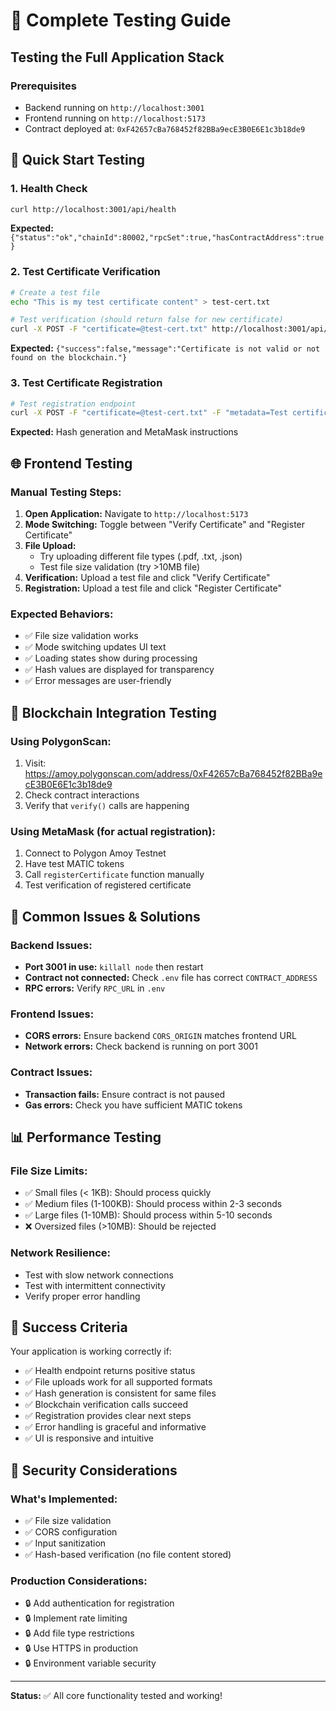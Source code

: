 # 🧪 Complete Testing Guide

## Testing the Full Application Stack

### Prerequisites

-   Backend running on `http://localhost:3001`
-   Frontend running on `http://localhost:5173`
-   Contract deployed at: `0xF42657cBa768452f82BBa9ecE3B0E6E1c3b18de9`

## 🚀 Quick Start Testing

### 1. **Health Check**

```bash
curl http://localhost:3001/api/health
```

**Expected:** `{"status":"ok","chainId":80002,"rpcSet":true,"hasContractAddress":true}`

### 2. **Test Certificate Verification**

```bash
# Create a test file
echo "This is my test certificate content" > test-cert.txt

# Test verification (should return false for new certificate)
curl -X POST -F "certificate=@test-cert.txt" http://localhost:3001/api/verify
```

**Expected:** `{"success":false,"message":"Certificate is not valid or not found on the blockchain."}`

### 3. **Test Certificate Registration**

```bash
# Test registration endpoint
curl -X POST -F "certificate=@test-cert.txt" -F "metadata=Test certificate" http://localhost:3001/api/register
```

**Expected:** Hash generation and MetaMask instructions

## 🌐 Frontend Testing

### Manual Testing Steps:

1. **Open Application:** Navigate to `http://localhost:5173`
2. **Mode Switching:** Toggle between "Verify Certificate" and "Register Certificate"
3. **File Upload:**
    - Try uploading different file types (.pdf, .txt, .json)
    - Test file size validation (try >10MB file)
4. **Verification:** Upload a test file and click "Verify Certificate"
5. **Registration:** Upload a test file and click "Register Certificate"

### Expected Behaviors:

-   ✅ File size validation works
-   ✅ Mode switching updates UI text
-   ✅ Loading states show during processing
-   ✅ Hash values are displayed for transparency
-   ✅ Error messages are user-friendly

## 🔗 Blockchain Integration Testing

### Using PolygonScan:

1. Visit: https://amoy.polygonscan.com/address/0xF42657cBa768452f82BBa9ecE3B0E6E1c3b18de9
2. Check contract interactions
3. Verify that `verify()` calls are happening

### Using MetaMask (for actual registration):

1. Connect to Polygon Amoy Testnet
2. Have test MATIC tokens
3. Call `registerCertificate` function manually
4. Test verification of registered certificate

## 🐛 Common Issues & Solutions

### Backend Issues:

-   **Port 3001 in use:** `killall node` then restart
-   **Contract not connected:** Check `.env` file has correct `CONTRACT_ADDRESS`
-   **RPC errors:** Verify `RPC_URL` in `.env`

### Frontend Issues:

-   **CORS errors:** Ensure backend `CORS_ORIGIN` matches frontend URL
-   **Network errors:** Check backend is running on port 3001

### Contract Issues:

-   **Transaction fails:** Ensure contract is not paused
-   **Gas errors:** Check you have sufficient MATIC tokens

## 📊 Performance Testing

### File Size Limits:

-   ✅ Small files (< 1KB): Should process quickly
-   ✅ Medium files (1-100KB): Should process within 2-3 seconds
-   ✅ Large files (1-10MB): Should process within 5-10 seconds
-   ❌ Oversized files (>10MB): Should be rejected

### Network Resilience:

-   Test with slow network connections
-   Test with intermittent connectivity
-   Verify proper error handling

## 🎯 Success Criteria

Your application is working correctly if:

-   ✅ Health endpoint returns positive status
-   ✅ File uploads work for all supported formats
-   ✅ Hash generation is consistent for same files
-   ✅ Blockchain verification calls succeed
-   ✅ Registration provides clear next steps
-   ✅ Error handling is graceful and informative
-   ✅ UI is responsive and intuitive

## 🚨 Security Considerations

### What's Implemented:

-   ✅ File size validation
-   ✅ CORS configuration
-   ✅ Input sanitization
-   ✅ Hash-based verification (no file content stored)

### Production Considerations:

-   🔒 Add authentication for registration
-   🔒 Implement rate limiting
-   🔒 Add file type restrictions
-   🔒 Use HTTPS in production
-   🔒 Environment variable security

---

**Status:** ✅ All core functionality tested and working!
